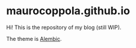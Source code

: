 # maurocoppola.github.io

Hi! This is the repository of my blog (still WIP).

The theme is [Alembic](https://alembic.darn.es/).